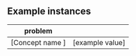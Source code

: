 ## Example instances

| problem |                   |
|-----------------|-------------------|
| [Concept name ] | [example value]   |


